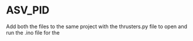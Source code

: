 # ASV_PID
Add both the files to the same project with the thrusters.py file to open and run the .ino file for the 
